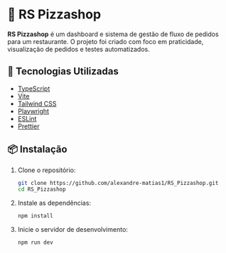 # 🍕 RS Pizzashop

**RS Pizzashop** é um dashboard e sistema de gestão de fluxo de pedidos para um restaurante. O projeto foi criado com foco em praticidade, visualização de pedidos e testes automatizados.

## 🚀 Tecnologias Utilizadas

- [TypeScript](https://www.typescriptlang.org/)
- [Vite](https://vitejs.dev/)
- [Tailwind CSS](https://tailwindcss.com/)
- [Playwright](https://playwright.dev/)
- [ESLint](https://eslint.org/)
- [Prettier](https://prettier.io/)

## 📦 Instalação

1. Clone o repositório:

   ```bash
   git clone https://github.com/alexandre-matias1/RS_Pizzashop.git
   cd RS_Pizzashop
   ```

2. Instale as dependências:

   ```bash
   npm install
   ```

3. Inicie o servidor de desenvolvimento:

   ```bash
   npm run dev
   ```